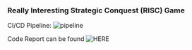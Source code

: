 ### Really Interesting Strategic Conquest (RISC) Game

CI/CD
Pipeline: ![pipeline](https://gitlab.oit.duke.edu/jh622/ece651_risk_proj/badges/master/pipeline.svg)

Code Report can be found ![HERE](https://jh622.pages.oit.duke.edu/ece651_risk_proj/)

